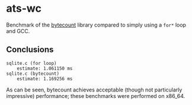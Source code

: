 # ats-wc

Benchmark of the [bytecount](https://docs.rs/bytecount/) library compared to
simply using a `for*` loop and GCC.

## Conclusions

```
sqlite.c (for loop)
    estimate: 1.061150 ms
sqlite.c (bytecount)
    estimate: 1.169256 ms
```

As can be seen, bytecount achieves acceptable (though not particularly
impressive) performance; these benchmarks were performed on x86\_64.
